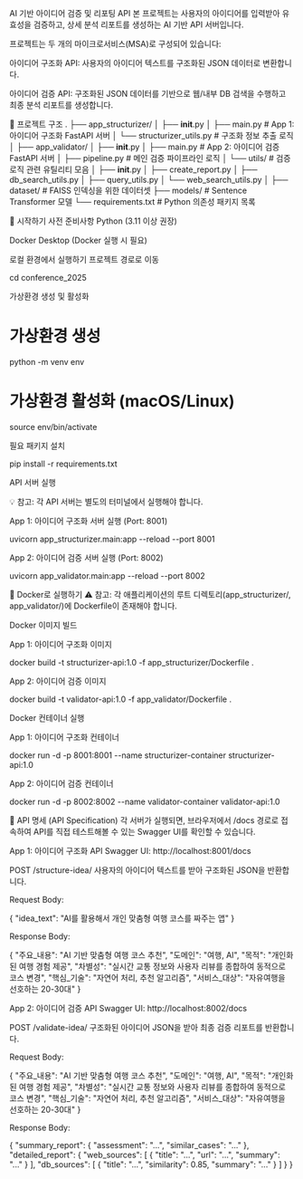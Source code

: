 AI 기반 아이디어 검증 및 리포팅 API
본 프로젝트는 사용자의 아이디어를 입력받아 유효성을 검증하고, 상세 분석 리포트를 생성하는 AI 기반 API 서버입니다.

프로젝트는 두 개의 마이크로서비스(MSA)로 구성되어 있습니다:

아이디어 구조화 API: 사용자의 아이디어 텍스트를 구조화된 JSON 데이터로 변환합니다.

아이디어 검증 API: 구조화된 JSON 데이터를 기반으로 웹/내부 DB 검색을 수행하고 최종 분석 리포트를 생성합니다.

📂 프로젝트 구조
.
├── app_structurizer/
│   ├── __init__.py
│   ├── main.py                 # App 1: 아이디어 구조화 FastAPI 서버
│   └── structurizer_utils.py   # 구조화 정보 추출 로직
│
├── app_validator/
│   ├── __init__.py
│   ├── main.py                 # App 2: 아이디어 검증 FastAPI 서버
│   ├── pipeline.py             # 메인 검증 파이프라인 로직
│   └── utils/                  # 검증 로직 관련 유틸리티 모음
│       ├── __init__.py
│       ├── create_report.py
│       ├── db_search_utils.py
│       ├── query_utils.py
│       └── web_search_utils.py
│
├── dataset/                    # FAISS 인덱싱을 위한 데이터셋
├── models/                     # Sentence Transformer 모델
└── requirements.txt            # Python 의존성 패키지 목록

🚀 시작하기
사전 준비사항
Python (3.11 이상 권장)

Docker Desktop (Docker 실행 시 필요)

로컬 환경에서 실행하기
프로젝트 경로로 이동

cd conference_2025

가상환경 생성 및 활성화

# 가상환경 생성
python -m venv env

# 가상환경 활성화 (macOS/Linux)
source env/bin/activate

필요 패키지 설치

pip install -r requirements.txt

API 서버 실행

💡 참고: 각 API 서버는 별도의 터미널에서 실행해야 합니다.

App 1: 아이디어 구조화 서버 실행 (Port: 8001)

uvicorn app_structurizer.main:app --reload --port 8001

App 2: 아이디어 검증 서버 실행 (Port: 8002)

uvicorn app_validator.main:app --reload --port 8002

🐳 Docker로 실행하기
⚠️ 참고: 각 애플리케이션의 루트 디렉토리(app_structurizer/, app_validator/)에 Dockerfile이 존재해야 합니다.

Docker 이미지 빌드

App 1: 아이디어 구조화 이미지

docker build -t structurizer-api:1.0 -f app_structurizer/Dockerfile .

App 2: 아이디어 검증 이미지

docker build -t validator-api:1.0 -f app_validator/Dockerfile .

Docker 컨테이너 실행

App 1: 아이디어 구조화 컨테이너

docker run -d -p 8001:8001 --name structurizer-container structurizer-api:1.0

App 2: 아이디어 검증 컨테이너

docker run -d -p 8002:8002 --name validator-container validator-api:1.0

📜 API 명세 (API Specification)
각 서버가 실행되면, 브라우저에서 /docs 경로로 접속하여 API를 직접 테스트해볼 수 있는 Swagger UI를 확인할 수 있습니다.

App 1: 아이디어 구조화 API
Swagger UI: http://localhost:8001/docs

POST /structure-idea/
사용자의 아이디어 텍스트를 받아 구조화된 JSON을 반환합니다.

Request Body:

{
  "idea_text": "AI를 활용해서 개인 맞춤형 여행 코스를 짜주는 앱"
}

Response Body:

{
  "주요_내용": "AI 기반 맞춤형 여행 코스 추천",
  "도메인": "여행, AI",
  "목적": "개인화된 여행 경험 제공",
  "차별성": "실시간 교통 정보와 사용자 리뷰를 종합하여 동적으로 코스 변경",
  "핵심_기술": "자연어 처리, 추천 알고리즘",
  "서비스_대상": "자유여행을 선호하는 20-30대"
}

App 2: 아이디어 검증 API
Swagger UI: http://localhost:8002/docs

POST /validate-idea/
구조화된 아이디어 JSON을 받아 최종 검증 리포트를 반환합니다.

Request Body:

{
  "주요_내용": "AI 기반 맞춤형 여행 코스 추천",
  "도메인": "여행, AI",
  "목적": "개인화된 여행 경험 제공",
  "차별성": "실시간 교통 정보와 사용자 리뷰를 종합하여 동적으로 코스 변경",
  "핵심_기술": "자연어 처리, 추천 알고리즘",
  "서비스_대상": "자유여행을 선호하는 20-30대"
}

Response Body:

{
  "summary_report": {
    "assessment": "...",
    "similar_cases": "..."
  },
  "detailed_report": {
    "web_sources": [
      { "title": "...", "url": "...", "summary": "..." }
    ],
    "db_sources": [
      { "title": "...", "similarity": 0.85, "summary": "..." }
    ]
  }
}
